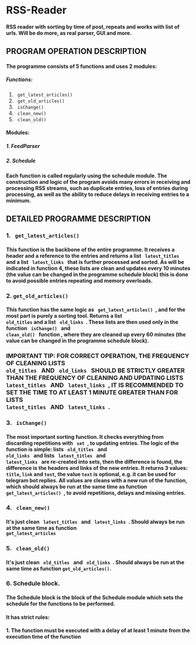 # RSS-Reader
#### RSS reader with sorting by time of post, repeats and works with list of urls. Will be do more, as real parser, GUI and more.

## PROGRAM OPERATION DESCRIPTION ##
#### The programme consists of 5 functions and uses 2 modules:
##### Functions:
1. <code> get_latest_articles() </code>
2. <code> get_old_articles() </code>
3. <code> isChange() </code>
4. <code> clean_new() </code>
5. <code> clean_old() </code>

#### Modules:
##### 1. FeedParser
##### 2. Schedule

#### Each function is called regularly using the schedule module. The construction and logic of the program avoids many errors in receiving and processing RSS streams, such as duplicate entries, loss of entries during processing, as well as the ability to reduce delays in receiving entries to a minimum.

##  DETAILED PROGRAMME DESCRIPTION ##

### 1. <code> get_latest_articles() </code> ###
#### This function is the backbone of the entire programme. It receives a header and a reference to the entries and returns a list <code> latest_titles </code> and a list <code> latest_links </code> that is further processed and sorted. As will be indicated in function 4, these lists are clean and updates every 10 minutes (the value can be changed in the programme schedule block) this is done to avoid possible entries repeating and memory overloads. ####

### 2. <code>get_old_articles()</code> ### 
#### This function has the same logic as <code> get_latest_articles() </code>, and for the most part is purely a sorting tool. Returns a list <code> old_titles</code> and a list <code> old_links </code>. These lists are then used only in the function <code> isChange() </code> and <code> clean_old() </code> function , where they are cleaned up every 60 minutes (the value can be changed in the programme schedule block). ####  
### IMPORTANT TIP: FOR CORRECT OPERATION, THE FREQUENCY OF CLEANING LISTS <code> old_titles </code>  AND  <code> old_links </code> SHOULD BE STRICTLY GREATER THAN THE FREQUENCY OF CLEANING AND UPDATING LISTS <code> latest_titles </code> AND <code> latest_links </code>, IT IS RECOMMENDED TO SET THE TIME TO AT LEAST 1 MINUTE GREATER THAN FOR LISTS <code> latest_titles </code> AND <code> latest_links </code>.

### 3. <code> isChange() </code> ###
#### The most important sorting function. It checks everything from discarding repetitions with <code> set </code>, to updating entries. The logic of the function is simple: lists <code> old_titles </code> and <code> old_links </code> and lists <code> latest_titles </code> and <code> latest_links </code> are re-created into sets, then the difference is found, the difference is the headers and links of the new entries. It returns 3 values: <code>title</code>, <code>link</code> and <code>text</code>, the value <code>text</code> is optional, e.g. it can be used for telegram bot replies. All values are cleans with a new run of the function, which should always be run at the same time as function <code> get_latest_articles() </code>, to avoid repetitions, delays and missing entries.

### 4. <code> clean_new() </code>
#### It's just clean <code> latest_titles </code> and <code> latest_links </code>. Should always be run at the same time as function <code> get_latest_articles</code>

### 5. <code> clean_old() </code>
#### It's just clean <code> old_titles </code> and <code> old_links </code>. Should always be run at the same time as function <code>get_old_articles()</code>. 

### 6. Schedule block.
#### The Schedule block is the block of the Schedule module which sets the schedule for the functions to be performed. ####
#### It has strict rules:
#### 1. The function must be executed with a delay of at least 1 minute from the execution time of the function
